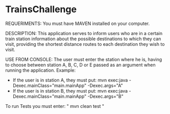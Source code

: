 # TrainsChallenge

REQUERIMENTS:
You must have MAVEN installed on your computer.

DESCRIPTION:
This application serves to inform users who are in a certain train station information about the possible destinations to which they can visit, providing the shortest distance routes to each destination they wish to visit.

USE FROM CONSOLE:
The user must enter the station where he is, having to choose between station A, B, C, D or E passed as an argument when running the application.
Example:
* If the user is in station A, they must put:     mvn exec:java -Dexec.mainClass="main.mainApp" -Dexec.args="A"
* If the user is in station B, they must put:     mvn exec:java -Dexec.mainClass="main.mainApp" -Dexec.args="B"

To run Tests you must enter:     "  mvn clean test  "
